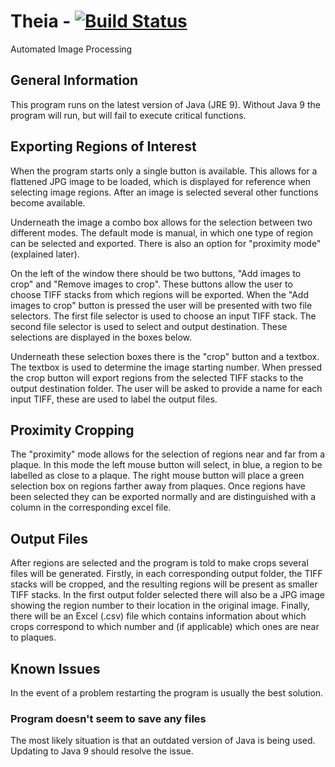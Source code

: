 # Theia - [![Build Status](https://travis-ci.com/hirshagarwal/Theia.svg?token=mSzPbV9PoZUsz4A2j2RR&branch=master)](https://travis-ci.com/hirshagarwal/Theia)

Automated Image Processing

## General Information
This program runs on the latest version of Java (JRE 9). Without Java 9 the program will run, but will fail to execute critical functions.

## Exporting Regions of Interest
When the program starts only a single button is available. This allows for a flattened JPG image to be loaded, which is displayed for reference when selecting image regions. After an image is selected several other functions become available.

Underneath the image a combo box allows for the selection between two different modes. The default mode is manual, in which one type of region can be selected and exported. There is also an option for "proximity mode" (explained later).

On the left of the window there should be two buttons, "Add images to crop" and "Remove images to crop". These buttons allow the user to choose TIFF stacks from which regions will be exported. When the "Add images to crop" button is pressed the user will be presented with two file selectors. The first file selector is used to choose an input TIFF stack. The second file selector is used to select and output destination. These selections are displayed in the boxes below.

Underneath these selection boxes there is the "crop" button and a textbox. The textbox is used to determine the image starting number. When pressed the crop button will export regions from the selected TIFF stacks to the output destination folder. The user will be asked to provide a name for each input TIFF, these are used to label the output files.

## Proximity Cropping
The "proximity" mode allows for the selection of regions near and far from a plaque. In this mode the left mouse button will select, in blue, a region to be labelled as close to a plaque. The right mouse button will place a green selection box on regions farther away from plaques. Once regions have been selected they can be exported normally and are distinguished with a column in the corresponding excel file.

## Output Files
After regions are selected and the program is told to make crops several files will be generated. Firstly, in each corresponding output folder, the TIFF stacks will be cropped, and the resulting regions will be present as smaller TIFF stacks. In the first output folder selected there will also be a JPG image showing the region number to their location in the original image. Finally, there will be an Excel (.csv) file which contains information about which crops correspond to which number and (if applicable) which ones are near to plaques.

## Known Issues
In the event of a problem restarting the program is usually the best solution.

### Program doesn't seem to save any files
The most likely situation is that an outdated version of Java is being used. Updating to Java 9 should resolve the issue.
